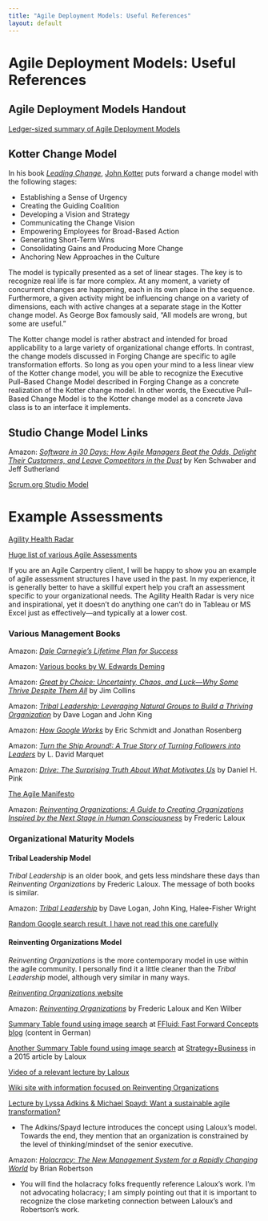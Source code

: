 ```yaml
---
title: "Agile Deployment Models: Useful References"
layout: default
---
```


# Agile Deployment Models: Useful References

## Agile Deployment Models Handout

[Ledger-sized summary of Agile Deployment Models](https://www.dropbox.com/s/prr4nfbczshat8m/LedgerSizedHandoutV5.pdf?dl=0&lipi=urn%3Ali%3Apage%3Ad_flagship3_profile_view_base_treasury%3BFqxWUfG4Tw2occp131POPA%3D%3D)


## Kotter Change Model

In his book [*Leading Change*](https://www.kotterinc.com/book/leading-change/), [John Kotter](https://en.wikipedia.org/wiki/John_Kotter) puts forward a change model with the following stages:

* Establishing a Sense of Urgency
* Creating the Guiding Coalition
* Developing a Vision and Strategy
* Communicating the Change Vision
* Empowering Employees for Broad-Based Action
* Generating Short-Term Wins
* Consolidating Gains and Producing More Change
* Anchoring New Approaches in the Culture

The model is typically presented as a set of linear stages. The key is to recognize real life is far more complex. At any moment, a variety of concurrent changes are happening, each in its own place in the sequence. Furthermore, a given activity might be influencing change on a variety of dimensions, each with active changes at a separate stage in the Kotter change model. As George Box famously said, “All models are wrong, but some are useful.”

The Kotter change model is rather abstract and intended for broad applicability to a large variety of organizational change efforts. In contrast, the change models discussed in Forging Change are specific to agile transformation efforts. So long as you open your mind to a less linear view of the Kotter change model, you will be able to recognize the Executive Pull–Based Change Model described in Forging Change as a concrete realization of the Kotter change model. In other words, the Executive Pull–Based Change Model is to the Kotter change model as a concrete Java class is to an interface it implements.

## Studio Change Model Links

Amazon: [*Software in 30 Days: How Agile Managers Beat the Odds, Delight Their Customers, and Leave Competitors in the Dust*](https://www.amazon.com/Software-30-Days-Customers-Competitors/dp/1118206665) by Ken Schwaber and Jeff Sutherland

[Scrum.org Studio Model](https://www.scrum.org/resources/scrum-studio-model-innovation)

# Example Assessments

[Agility Health Radar](https://agilityhealthradar.com/)

[Huge list of various Agile Assessments](https://www.benlinders.com/tools/agile-self-assessments/)

If you are an Agile Carpentry client, I will be happy to show you an example of agile assessment structures I have used in the past. In my experience, it is generally better to have a skillful expert help you craft an assessment specific to your organizational needs. The Agility Health Radar is very nice and inspirational, yet it doesnʼt do anything one canʼt do in Tableau or MS Excel just as effectively—and typically at a lower cost.

### Various Management Books

Amazon: [*Dale Carnegieʼs Lifetime Plan for Success*](https://www.amazon.com/gp/product/1578660394)

Amazon: [Various books by W. Edwards Deming](https://www.amazon.com/W.%20Edwards%20Deming/e/B000APR1PW)

Amazon: [*Great by Choice: Uncertainty, Chaos, and Luck—Why Some Thrive Despite Them All*](https://www.amazon.com/Great-Choice-Uncertainty-Luck-Why-Despite/dp/0062120999) by Jim Collins

Amazon: [*Tribal Leadership: Leveraging Natural Groups to Build a Thriving Organization*](https://www.amazon.com/Tribal-Leadership-Leveraging-Thriving-Organization/dp/0061251305) by Dave Logan and John King

Amazon: [*How Google Works*](https://www.amazon.com/How-Google-Works-Eric-Schmidt/dp/1455582344) by Eric Schmidt and Jonathan Rosenberg

Amazon: [*Turn the Ship Around!: A True Story of Turning Followers into Leaders*](https://www.amazon.com/Turn-Ship-Around-Turning-Followers/dp/1591846404) by L. David Marquet

Amazon: [*Drive: The Surprising Truth About What Motivates Us*](https://www.amazon.com/Drive-Surprising-Truth-About-Motivates/dp/1594488843) by Daniel H. Pink

[The Agile Manifesto](https://agilemanifesto.org/)

Amazon: [*Reinventing Organizations: A Guide to Creating Organizations Inspired by the Next Stage in Human Consciousness*](https://www.amazon.com/Reinventing-Organizations-Creating-Inspired-Consciousness/dp/296013351X) by Frederic Laloux

### Organizational Maturity Models

#### Tribal Leadership Model

*Tribal Leadership* is an older book, and gets less mindshare these days than *Reinventing Organizations* by Frederic Laloux. The message of both books is similar.

Amazon: [*Tribal Leadership*](https://www.amazon.com/Tribal-Leadership-Leveraging-Thriving-Organization/dp/0061251321) by Dave Logan, John King, Halee-Fisher Wright

[Random Google search result, I have not read this one carefully](https://www.isixsigma.com/community/blogs/understanding-five-stages-tribal-leadership/)

#### Reinventing Organizations Model

*Reinventing Organizations* is the more contemporary model in use within the agile community. I personally find it a little cleaner than the *Tribal Leadership* model, although very similar in many ways.

[*Reinventing Organizations* website](https://www.reinventingorganizations.com/)

Amazon: [*Reinventing Organizations*](https://www.amazon.com/Reinventing-Organizations-Frederic-Laloux/dp/2960133501) by Frederic Laloux and Ken Wilber

[Summary Table found using image search](http://ffluid.de/wp-content/uploads/2015/02/Reinventing-Organizations-Arbeit40.jpg) at [FFluid: Fast Forward Concepts blog](http://ffluid.de/blog/warum-es-kuenftig-keine-stellenanzeigen-mehr-braucht/) (content in German)

[Another Summary Table found using image search](https://www.strategy-business.com/media/image/00344_ex01b.gif) at [Strategy+Business](https://www.strategy-business.com/article/00344?gko=30876) in a 2015 article by Laloux

[Video of a relevant lecture by Laloux](https://www.youtube.com/watch?v=gcS04BI2sbk)

[Wiki site with information focused on Reinventing Organizations](http://www.reinventingorganizationswiki.com/Main_Page)

[Lecture by Lyssa Adkins & Michael Spayd: Want a sustainable agile transformation?](https://www.youtube.com/watch?v=953rtZ9DEYQ)

+ The Adkins/Spayd lecture introduces the concept using Laloux’s model. Towards the end, they mention that an organization is constrained by the level of thinking/mindset of the senior executive. 

Amazon: [*Holacracy: The New Management System for a Rapidly Changing World*](https://www.amazon.com/Holacracy-Management-System-Rapidly-Changing/dp/162779428X) by Brian Robertson
+ You will find the holacracy folks frequently reference Lalouxʼs work. I’m not advocating holacracy; I am simply pointing out that it is important to recognize the close marketing connection between Lalouxʼs and Robertsonʼs work.


